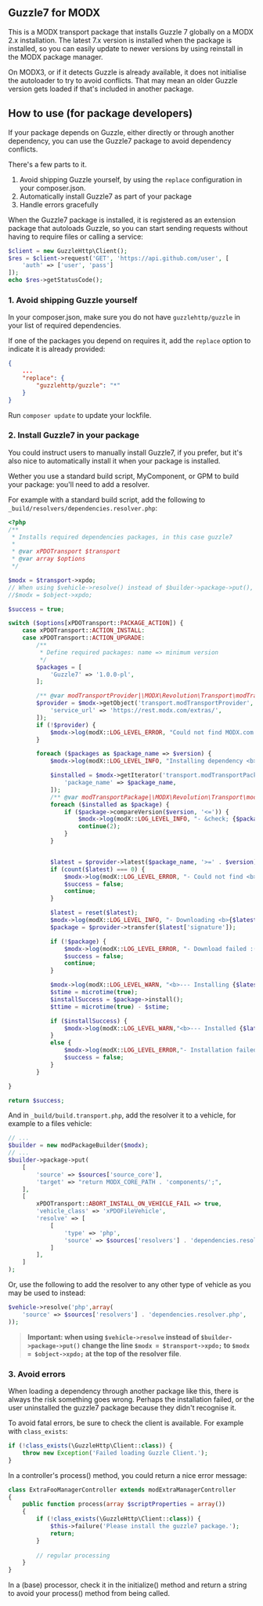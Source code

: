 Guzzle7 for MODX
----------------

This is a MODX transport package that installs Guzzle 7 globally on a MODX 2.x installation. The latest 7.x version is installed when the package is installed, so you can easily update to newer versions by using reinstall in the MODX package manager.  

On MODX3, or if it detects Guzzle is already available, it does not initialise the autoloader to try to avoid conflicts. That may mean an older Guzzle version gets loaded if that's included in another package. 

## How to use (for package developers)

If your package depends on Guzzle, either directly or through another dependency, you can use the Guzzle7 package to avoid dependency conflicts. 

There's a few parts to it.

1) Avoid shipping Guzzle yourself, by using the `replace` configuration in your composer.json.
2) Automatically install Guzzle7 as part of your package
3) Handle errors gracefully

When the Guzzle7 package is installed, it is registered as an extension package that autoloads Guzzle, so you can start sending requests without having to require files or calling a service:

```php 
$client = new GuzzleHttp\Client();
$res = $client->request('GET', 'https://api.github.com/user', [
    'auth' => ['user', 'pass']
]);
echo $res->getStatusCode();
```

### 1. Avoid shipping Guzzle yourself

In your composer.json, make sure you do not have `guzzlehttp/guzzle` in your list of required dependencies.

If one of the packages you depend on requires it, add the `replace` option to indicate it is already provided:

```json
{
    ...
    "replace": {
        "guzzlehttp/guzzle": "*"
    }
}
```

Run `composer update` to update your lockfile.

### 2. Install Guzzle7 in your package

You could instruct users to manually install Guzzle7, if you prefer, but it's also nice to automatically install it when your package is installed. 

Wether you use a standard build script, MyComponent, or GPM to build your package: you'll need to add a resolver. 

For example with a standard build script, add the following to `_build/resolvers/dependencies.resolver.php`:

```php
<?php
/**
 * Installs required dependencies packages, in this case guzzle7
 *
 * @var xPDOTransport $transport
 * @var array $options
 */

$modx = $transport->xpdo;
// When using $vehicle->resolve() instead of $builder->package->put(), use this:
//$modx = $object->xpdo;

$success = true;

switch ($options[xPDOTransport::PACKAGE_ACTION]) {
    case xPDOTransport::ACTION_INSTALL:
    case xPDOTransport::ACTION_UPGRADE:
        /**
         * Define required packages: name => minimum version
         */
        $packages = [
            'Guzzle7' => '1.0.0-pl',
        ];

        /** @var modTransportProvider|\MODX\Revolution\Transport\modTransportProvider $provider */
        $provider = $modx->getObject('transport.modTransportProvider', [
            'service_url' => 'https://rest.modx.com/extras/',
        ]);
        if (!$provider) {
            $modx->log(modX::LOG_LEVEL_ERROR, "Could not find MODX.com provider; can't install dependencies");
        }

        foreach ($packages as $package_name => $version) {
            $modx->log(modX::LOG_LEVEL_INFO, "Installing dependency <b>{$package_name}</b> v{$version} (or higher)...");

            $installed = $modx->getIterator('transport.modTransportPackage', [
                'package_name' => $package_name,
            ]);
            /** @var modTransportPackage|\MODX\Revolution\Transport\modTransportPackage $package */
            foreach ($installed as $package) {
                if ($package->compareVersion($version, '<=')) {
                    $modx->log(modX::LOG_LEVEL_INFO, "- &check; {$package->get('signature')} already installed");
                    continue(2);
                }
            }


            $latest = $provider->latest($package_name, '>=' . $version);
            if (count($latest) === 0) {
                $modx->log(modX::LOG_LEVEL_ERROR, "- Could not find <b>{$package_name} v{$version}+</b> in package provider {$provider->get('name')}");
                $success = false;
                continue;
            }

            $latest = reset($latest);
            $modx->log(modX::LOG_LEVEL_INFO, "- Downloading <b>{$latest['signature']}</b> from {$provider->get('name')}...");
            $package = $provider->transfer($latest['signature']);

            if (!$package) {
                $modx->log(modX::LOG_LEVEL_ERROR, "- Download failed :(");
                $success = false;
                continue;
            }

            $modx->log(modX::LOG_LEVEL_WARN, "<b>--- Installing {$latest['signature']} ---</b>");
            $stime = microtime(true);
            $installSuccess = $package->install();
            $ttime = microtime(true) - $stime;

            if ($installSuccess) {
                $modx->log(modX::LOG_LEVEL_WARN,"<b>--- Installed {$latest['signature']} in " . number_format($ttime, 2) . "s ---</b>");
            }
            else {
                $modx->log(modX::LOG_LEVEL_ERROR,"- Installation failed. Please refer to the log above for details.");
                $success = false;
            }
        }

}

return $success;
```

And in `_build/build.transport.php`, add the resolver it to a vehicle, for example to a files vehicle:

```php
// ...
$builder = new modPackageBuilder($modx);
// ...
$builder->package->put(
    [
        'source' => $sources['source_core'],
        'target' => "return MODX_CORE_PATH . 'components/';",
    ],
    [
        xPDOTransport::ABORT_INSTALL_ON_VEHICLE_FAIL => true,
        'vehicle_class' => 'xPDOFileVehicle',
        'resolve' => [
            [
                'type' => 'php',
                'source' => $sources['resolvers'] . 'dependencies.resolver.php',
            ]
        ],
    ]
);
```

Or, use the following to add the resolver to any other type of vehicle as you may be used to instead:

```php
$vehicle->resolve('php',array(
    'source' => $sources['resolvers'] . 'dependencies.resolver.php',
));
```

> **Important: when using `$vehicle->resolve` instead of `$builder->package->put()` change the line `$modx = $transport->xpdo;` to `$modx = $object->xpdo;` at the top of the resolver file**. 

### 3. Avoid errors

When loading a dependency through another package like this, there is always the risk something goes wrong. Perhaps the installation failed, or the user uninstalled the guzzle7 package because they didn't recognise it. 

To avoid fatal errors, be sure to check the client is available. For example with `class_exists`:

``` php
if (!class_exists(\GuzzleHttp\Client::class)) {
    throw new Exception('Failed loading Guzzle Client.');
}
```

In a controller's process() method, you could return a nice error message:

```php
class ExtraFooManagerController extends modExtraManagerController
{
    public function process(array $scriptProperties = array())
    {
        if (!class_exists(\GuzzleHttp\Client::class)) {
            $this->failure('Please install the guzzle7 package.');
            return;
        }
        
        // regular processing
    }
}
```

In a (base) processor, check it in the initialize() method and return a string to avoid your process() method from being called.

